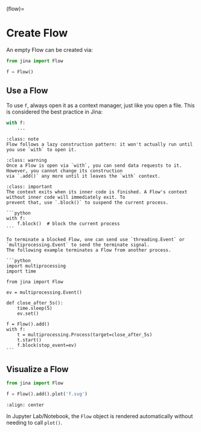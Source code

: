 (flow)=
# Create Flow

An empty Flow can be created via:

```python
from jina import Flow

f = Flow()
```

## Use a Flow

To use `f`, always open it as a context manager, just like you open a file. This is considered the best practice in
Jina:

```python
with f:
    ...
```

````{admonition} Note
:class: note
Flow follows a lazy construction pattern: it won't actually run until you use `with` to open it.
````

````{admonition} Warning
:class: warning
Once a Flow is open via `with`, you can send data requests to it. However, you cannot change its construction
via `.add()` any more until it leaves the `with` context.
````

````{admonition} Important
:class: important
The context exits when its inner code is finished. A Flow's context without inner code will immediately exit. To
prevent that, use `.block()` to suspend the current process.

```python
with f:
    f.block()  # block the current process
```

To terminate a blocked Flow, one can send use `threading.Event` or `multiprocessing.Event` to send the terminate signal.
The following example terminates a Flow from another process. 

```python
import multiprocessing
import time

from jina import Flow

ev = multiprocessing.Event()

def close_after_5s():
    time.sleep(5)
    ev.set()

f = Flow().add()
with f:
    t = multiprocessing.Process(target=close_after_5s)
    t.start()
    f.block(stop_event=ev)
```
````
## Visualize a Flow

```python
from jina import Flow

f = Flow().add().plot('f.svg')
```

```{figure} ../../../.github/2.0/empty-flow.svg
:align: center
```

In Jupyter Lab/Notebook, the `Flow` object is rendered automatically without needing to call `plot()`.




